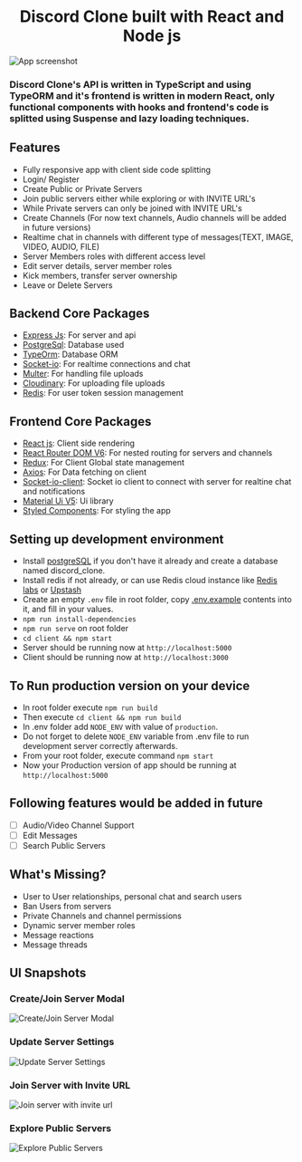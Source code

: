 <h1 align="center">Discord Clone built with React and Node js</h1>

![App screenshot](https://res.cloudinary.com/arjoban-main-cloud/image/upload/v1656072439/discord_clone/full-screnn-with-members_vbdbjt.png)

<h3>
  Discord Clone's API is written in TypeScript and using TypeORM and it's frontend is written in modern React, only functional 
  components with hooks and frontend's code is splitted using Suspense and lazy loading techniques.
</h3>

## Features

- Fully responsive app with client side code splitting
- Login/ Register
- Create Public or Private Servers
- Join public servers either while exploring or with INVITE URL's
- While Private servers can only be joined with INVITE URL's
- Create Channels (For now text channels, Audio channels will be added in future versions)
- Realtime chat in channels with different type of messages(TEXT, IMAGE, VIDEO, AUDIO, FILE)
- Server Members roles with different access level
- Edit server details, server member roles
- Kick members, transfer server ownership
- Leave or Delete Servers

## Backend Core Packages

- [Express Js](https://expressjs.com/): For server and api
- [PostgreSql](https://www.postgresql.org/): Database used
- [TypeOrm](https://typeorm.io/): Database ORM
- [Socket-io](https://socket.io/): For realtime connections and chat
- [Multer](https://github.com/expressjs/multer): For handling file uploads
- [Cloudinary](https://cloudinary.com/): For uploading file uploads
- [Redis](https://redis.com/): For user token session management

## Frontend Core Packages

- [React js](https://reactjs.org/): Client side rendering
- [React Router DOM V6](https://reactrouter.com/): For nested routing for servers and channels
- [Redux](https://redux.js.org/): For Client Global state management
- [Axios](https://axios-http.com/): For Data fetching on client
- [Socket-io-client](https://socket.io/docs/v4/client-api/): Socket io client to connect with server for realtine chat and notifications
- [Material Ui V5](https://mui.com/material-ui/getting-started/overview/): Ui library
- [Styled Components](https://styled-components.com/): For styling the app

## Setting up development environment

- Install [postgreSQL](https://www.postgresql.org/) if you don't have it already and create a database named discord_clone.
- Install redis if not already, or can use Redis cloud instance like [Redis labs](https://redis.com/) or [Upstash](https://upstash.com/)
- Create an empty `.env` file in root folder, copy [.env.example](.env.example) contents into it, and fill in your values.
- `npm run install-dependencies`
- `npm run serve` on root folder
- `cd client && npm start`
- Server should be running now at `http://localhost:5000`
- Client should be running now at `http://localhost:3000`

## To Run production version on your device

- In root folder execute `npm run build`
- Then execute `cd client && npm run build`
- In .env folder add `NODE_ENV` with value of `production`.
- Do not forget to delete `NODE_ENV` variable from .env file to run development server correctly afterwards.
- From your root folder, execute command `npm start`
- Now your Production version of app should be running at `http://localhost:5000`

## Following features would be added in future

- [ ] Audio/Video Channel Support
- [ ] Edit Messages
- [ ] Search Public Servers

## What's Missing?

- User to User relationships, personal chat and search users
- Ban Users from servers
- Private Channels and channel permissions
- Dynamic server member roles
- Message reactions
- Message threads

## UI Snapshots

### Create/Join Server Modal

![Create/Join Server Modal](https://res.cloudinary.com/arjoban-main-cloud/image/upload/v1656081715/discord_clone/create-or-join-server_yc11fu.png)

### Update Server Settings

![Update Server Settings](https://res.cloudinary.com/arjoban-main-cloud/image/upload/v1656081727/discord_clone/update-server-settings_l4ah5o.png)

### Join Server with Invite URL

![Join server with invite url](https://res.cloudinary.com/arjoban-main-cloud/image/upload/v1656081736/discord_clone/jon-server-with-url_kh3otz.png)

### Explore Public Servers

![Explore Public Servers](https://res.cloudinary.com/arjoban-main-cloud/image/upload/v1656265431/discord_clone/Screenshot_2022-06-26_230447_fyybal.png)
